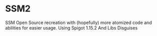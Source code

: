 # SSM2
SSM Open Source recreation with (hopefully) more atomized code and abilities for easier usage.
Using Spigot 1.15.2 And Libs Disguises
